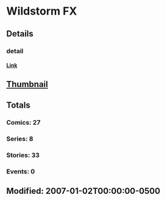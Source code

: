 # Wildstorm  FX 
## Details
### detail
#### [Link](http://marvel.com/comics/creators/4107/wildstorm_fx?utm_campaign=apiRef&utm_source=225578a89fc76f3d20fbffda5d17a88d)
## [Thumbnail](http://i.annihil.us/u/prod/marvel/i/mg/b/40/image_not_available.jpg)
## Totals
### Comics: 27
### Series: 8
### Stories: 33
### Events: 0
## Modified: 2007-01-02T00:00:00-0500